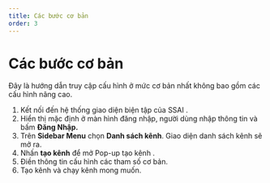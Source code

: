 ```yaml
---
title: Các bước cơ bản
order: 3
---
```

# Các bước cơ bản

Đây là hướng dẫn truy cập cấu hình ở mức cơ bản nhất không bao gồm các cấu hình nâng cao.

1. Kết nối đến hệ thống giao diện biện tập của SSAI .
2. Hiển thị mặc định ở màn hình đăng nhập, người dùng nhập thông tin và bấm **Đăng Nhập.**
3. Trên **Sidebar Menu** chọn **Danh sách kênh**. Giao diện danh sách kênh sẽ mở ra.
4. Nhấn **tạo kênh** để mở Pop-up tạo kênh . 
5. Điền thông tin cấu hình các tham số cơ bản.
6. Tạo kênh và chạy kênh mong muốn.